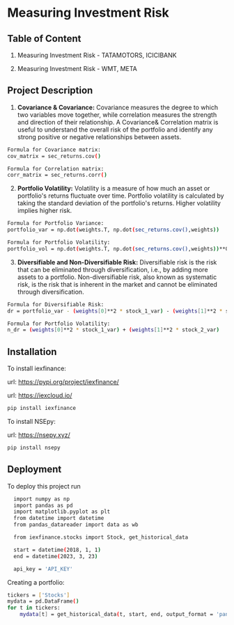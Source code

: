 
# Measuring Investment Risk





## Table of Content


1. Measuring Investment Risk - TATAMOTORS, ICICIBANK

2. Measuring Investment Risk - WMT, META

## Project Description

1. **Covariance & Covariance:**
Covariance measures the degree to which two variables move together, while correlation measures the strength and direction of their relationship. A Covariance& Correlation matrix is useful to understand the overall risk of the portfolio and identify any strong positive or negative relationships between assets.

```bash
Formula for Covariance matrix:
cov_matrix = sec_returns.cov()

Formula for Correlation matrix:
corr_matrix = sec_returns.corr()

```

2. **Portfolio Volatility:**
Volatility is a measure of how much an asset or portfolio's returns fluctuate over time. Portfolio volatility is calculated by taking the standard deviation of the portfolio's returns. Higher volatility implies higher risk.

```bash
Formula for Portfolio Variance:
portfolio_var = np.dot(weights.T, np.dot(sec_returns.cov(),weights))

Formula for Portfolio Volatility:
portfolio_vol = np.dot(weights.T, np.dot(sec_returns.cov(),weights))**0.5

```
3. **Diversifiable and Non-Diversifiable Risk:**
 Diversifiable risk is the risk that can be eliminated through diversification, i.e., by adding more assets to a portfolio. Non-diversifiable risk, also known as systematic risk, is the risk that is inherent in the market and cannot be eliminated through diversification.

 ```bash
Formula for Diversifiable Risk:
dr = portfolio_var - (weights[0]**2 * stock_1_var) - (weights[1]**2 * stock_2_var)

Formula for Portfolio Volatility:
n_dr = (weights[0]**2 * stock_1_var) + (weights[1]**2 * stock_2_var)

```
## Installation

To install iexfinance:

url: <https://pypi.org/project/iexfinance/>

url: <https://iexcloud.io/>
```bash
pip install iexfinance
```
To install NSEpy:

url: <https://nsepy.xyz/>
```bash
pip install nsepy
```
## Deployment

To deploy this project run

```bash
  import numpy as np
  import pandas as pd
  import matplotlib.pyplot as plt
  from datetime import datetime
  from pandas_datareader import data as wb
```

```bash
  from iexfinance.stocks import Stock, get_historical_data

  start = datetime(2018, 1, 1)
  end = datetime(2023, 3, 23)

  api_key = 'API_KEY'
```

Creating a portfolio:
```bash
tickers = ['Stocks']
mydata = pd.DataFrame()
for t in tickers:
    mydata[t] = get_historical_data(t, start, end, output_format = 'pandas', token=api_key)['close']
```
